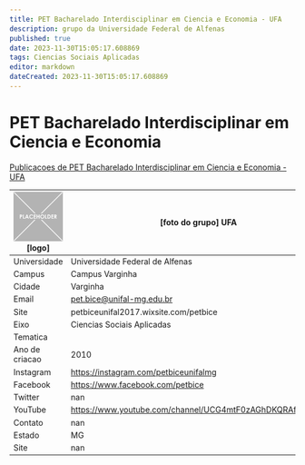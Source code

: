 ```yaml
---
title: PET Bacharelado Interdisciplinar em Ciencia e Economia - UFA
description: grupo da Universidade Federal de Alfenas
published: true
date: 2023-11-30T15:05:17.608869
tags: Ciencias Sociais Aplicadas
editor: markdown
dateCreated: 2023-11-30T15:05:17.608869
---
```


# PET Bacharelado Interdisciplinar em Ciencia e Economia

[Publicacoes de PET Bacharelado Interdisciplinar em Ciencia e Economia - UFA](/atividade/269PETBachareladoInterdisciplinaremCienciaeEconomiaUFA/feed)

| ![placeholder.png](/placeholder.png) [logo] | [foto do grupo] UFA         |
| ------------------------------------------- | ------------------------------------------------- |
| Universidade                                | Universidade Federal de Alfenas      |
| Campus                                      | Campus Varginha            |
| Cidade                                      | Varginha             |
| Email                                       | pet.bice@unifal-mg.edu.br             |
| Site                                        | petbiceunifal2017.wixsite.com/petbice              |
| Eixo                                        | Ciencias Sociais Aplicadas              |
| Tematica                                    |           |
| Ano de criacao                              | 2010        |
| Instagram                                   | https://instagram.com/petbiceunifalmg         |
| Facebook                                    | https://www.facebook.com/petbice          |
| Twitter                                     | nan           |
| YouTube                                     | https://www.youtube.com/channel/UCG4mtF0zAGhDKQRAfz2zgcw           |
| Contato                                     | nan         |
| Estado                                      |  MG            |
| Site                                        | nan |
